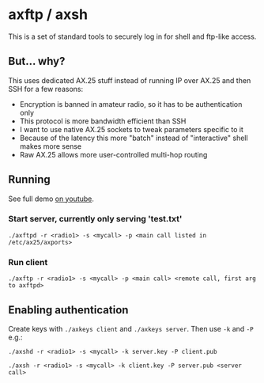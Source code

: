 # axftp / axsh

This is a set of standard tools to securely log in for shell and ftp-like
access.

## But... why?

This uses dedicated AX.25 stuff instead of running IP over AX.25 and then SSH
for a few reasons:
* Encryption is banned in amateur radio, so it has to be authentication only
* This protocol is more bandwidth efficient than SSH
* I want to use native AX.25 sockets to tweak parameters specific to it
* Because of the latency this more "batch" instead of "interactive" shell makes more sense
* Raw AX.25 allows more user-controlled multi-hop routing

## Running

See full demo [on youtube](https://www.youtube.com/watch?v=HRH6RpRlzZQ).

### Start server, currently only serving 'test.txt'

```
./axftpd -r <radio1> -s <mycall> -p <main call listed in /etc/ax25/axports>
```

### Run client

```
./axftp -r <radio1> -s <mycall> -p <main call> <remote call, first arg to axftpd>
```

## Enabling authentication

Create keys with `./axkeys client` and `./axkeys server`. Then use `-k` and `-P` e.g.:

```
./axshd -r <radio1> -s <mycall> -k server.key -P client.pub
```

```
./axsh -r <radio1> -s <mycall> -k client.key -P server.pub <server call>
```
